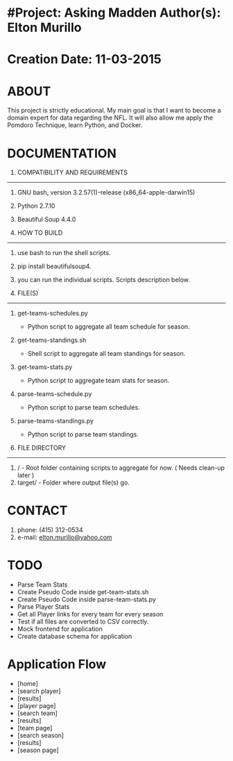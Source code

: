 #Project: Asking Madden
Author(s): Elton Murillo
========================
Creation Date: 11-03-2015
========================
ABOUT
=====

This project is strictly educational. My main goal is that I want to become a domain expert for data regarding the NFL. It will also allow me apply the Pomdoro Technique, learn Python, and Docker.

DOCUMENTATION
===

1. COMPATIBILITY AND REQUIREMENTS
-------

1. GNU bash, version 3.2.57(1)-release (x86_64-apple-darwin15)
2. Python 2.7.10
3. Beautiful Soup 4.4.0 
 

2. HOW TO BUILD
----------------

1. use bash to run the shell scripts.
2. pip install beautifulsoup4.
3. you can run the individual scripts. Scripts description below.


3. FILE(S)
----------

1. get-teams-schedules.py
   * Python script to aggregate all team schedule for season.
2. get-teams-standings.sh
   * Shell script to aggregate all team standings for season.
3. get-teams-stats.py
   * Python script to aggregate team stats for season.
4. parse-teams-schedule.py
   * Python script to parse team schedules.
5. parse-teams-standings.py 
   * Python script to parse team standings.

4. FILE DIRECTORY
-----------------

1. / - Root folder containing scripts to aggregate for now. ( Needs clean-up later )
2. target/ - Folder where output file(s) go.

CONTACT
========
1. phone: (415) 312-0534
2. e-mail: elton.murillo@yahoo.com

TODO
===
* Parse Team Stats
* Create Pseudo Code inside get-team-stats.sh
* Create Pseudo Code inside parse-team-stats.py
* Parse Player Stats
* Get all Player links for every team for every season
* Test if all files are converted to CSV correctly.
* Mock frontend for application
* Create database schema for application

Application Flow
===

- [home]
- [search player]
- [results]
- [player page]
- [search team]
- [results]
- [team page]
- [search season]
- [results]
- [season page]

